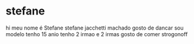 # stefane
hi meu nome é Stefane
stefane jacchetti machado
gosto de dancar 
sou modelo
tenho 15 anio
tenho  2 irmao e 2 irmas 
gosto de comer strogonoff

